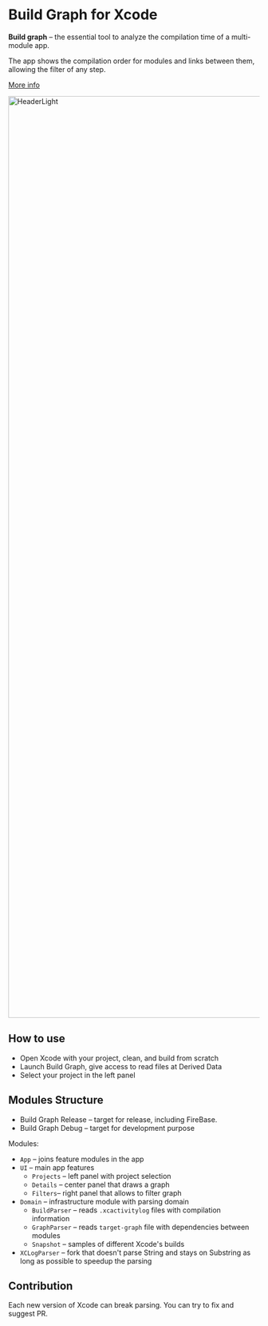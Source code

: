 # Build Graph for Xcode

**Build graph** – the essential tool to analyze the compilation time of a multi-module app.

The app shows the compilation order for modules and links between them, allowing the filter of any step. 

[More info](https://rubanov.dev/build-graph/)

<img width="1844" alt="HeaderLight" src="https://github.com/user-attachments/assets/fdf2d818-0e77-4660-9caa-5a27aa746ec2" />

## How to use
- Open Xcode with your project, clean, and build from scratch
- Launch Build Graph, give access to read files at Derived Data
- Select your project in the left panel

## Modules Structure
- Build Graph Release – target for release, including FireBase.
- Build Graph Debug – target for development purpose

Modules:
- `App` – joins feature modules in the app
- `UI` – main app features
  - `Projects` – left panel with project selection
  - `Details` – center panel that draws a graph
  - `Filters`– right panel that allows to filter graph
- `Domain` – infrastructure module with parsing domain
  - `BuildParser` – reads `.xcactivitylog` files with compilation information
  - `GraphParser` – reads `target-graph` file with dependencies between modules
  - `Snapshot` – samples of different Xcode's builds
- `XCLogParser` – fork that doesn't parse String and stays on Substring as long as possible to speedup the parsing 

## Contribution
Each new version of Xcode can break parsing. You can try to fix and suggest PR.
